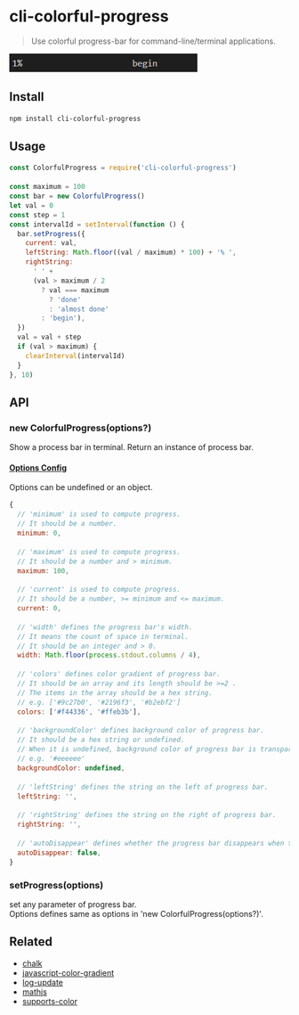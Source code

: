 # cli-colorful-progress

> Use colorful progress-bar for command-line/terminal applications.

![](./assets/screenshot.gif)

## Install

```sh
npm install cli-colorful-progress
```

## Usage

```js
const ColorfulProgress = require('cli-colorful-progress')

const maximum = 100
const bar = new ColorfulProgress()
let val = 0
const step = 1
const intervalId = setInterval(function () {
  bar.setProgress({
    current: val,
    leftString: Math.floor((val / maximum) * 100) + '% ',
    rightString:
      ' ' +
      (val > maximum / 2
        ? val === maximum
          ? 'done'
          : 'almost done'
        : 'begin'),
  })
  val = val + step
  if (val > maximum) {
    clearInterval(intervalId)
  }
}, 10)
```

## API

### new ColorfulProgress(options?)

Show a process bar in terminal. Return an instance of process bar.

#### [Options Config](#options)

Options can be undefined or an object.

```js
{
  // 'minimum' is used to compute progress.
  // It should be a number.
  minimum: 0,

  // 'maximum' is used to compute progress.
  // It should be a number and > minimum.
  maximum: 100,

  // 'current' is used to compute progress.
  // It should be a number, >= minimum and <= maximum.
  current: 0,

  // 'width' defines the progress bar's width.
  // It means the count of space in terminal.
  // It should be an integer and > 0.
  width: Math.floor(process.stdout.columns / 4),

  // 'colors' defines color gradient of progress bar.
  // It should be an array and its length should be >=2 .
  // The items in the array should be a hex string.
  // e.g. ['#9c27b0', '#2196f3', '#b2ebf2']
  colors: ['#f44336', '#ffeb3b'],

  // 'backgroundColor' defines background color of progress bar.
  // It should be a hex string or undefined.
  // When it is undefined, background color of progress bar is transparent.
  // e.g. '#eeeeee'
  backgroundColor: undefined,

  // 'leftString' defines the string on the left of progress bar.
  leftString: '',

  // 'rightString' defines the string on the right of progress bar.
  rightString: '',

  // 'autoDisappear' defines whether the progress bar disappears when the progress is done.
  autoDisappear: false,
}
```

### setProgress(options)

set any parameter of progress bar. <br />
Options defines same as options in <a name="#options">'new ColorfulProgress(options?)'</a>.

## Related

- [chalk](https://github.com/chalk/chalk)
- [javascript-color-gradient](https://github.com/Adrinlol/javascript-color-gradient)
- [log-update](https://github.com/sindresorhus/log-update)
- [mathjs](https://github.com/josdejong/mathjs)
- [supports-color](https://github.com/chalk/supports-color)

